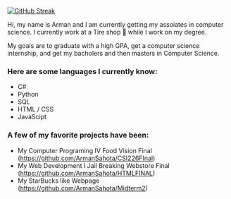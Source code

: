 [![GitHub Streak](https://streak-stats.demolab.com?user=ArmanSahota&theme=dark&mode=weekly)](https://git.io/streak-stats)

Hi, my name is Arman and I am currently getting my assoiates in computer science. I currently work at a Tire shop 🛞 while I work on my degree. 

My goals are to graduate with a high GPA, get a computer science internship, and get my bacholers and then masters in Computer Science.

### Here are some languages I currently know:

 - C#
 - Python
 - SQL
 - HTML / CSS
 - JavaScipt

### A few of my favorite projects have been:
- My Computer Programing IV Food Vision Final (https://github.com/ArmanSahota/CSI226FInal)
- My Web Development I Jail Breaking Webstore Final (https://github.com/ArmanSahota/HTMLFINAL)
- My StarBucks like Webpage (https://github.com/ArmanSahota/Midterm2)
  
